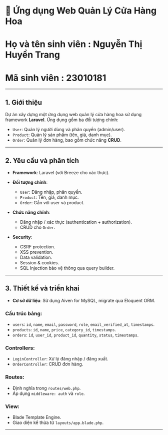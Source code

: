 # 🌸 Ứng dụng Web Quản Lý Cửa Hàng Hoa

# Họ và tên sinh viên : Nguyễn Thị Huyền Trang 
# Mã sinh viên : 23010181
---

## 1. Giới thiệu

Dự án xây dựng một ứng dụng web quản lý cửa hàng hoa sử dụng framework **Laravel**.
Ứng dụng gồm ba đối tượng chính:

- `User`: Quản lý người dùng và phân quyền (admin/user).
- `Product`: Quản lý sản phẩm (tên, giá, danh mục).
- `Order`: Quản lý đơn hàng, bao gồm chức năng **CRUD**.

---

## 2. Yêu cầu và phân tích

- **Framework**: Laravel (với Breeze cho xác thực).
- **Đối tượng chính**:
  - `User`: Đăng nhập, phân quyền.
  - `Product`: Tên, giá, danh mục.
  - `Order`: Gắn với user và product.

- **Chức năng chính**:
  - Đăng nhập / xác thực (authentication + authorization).
  - CRUD cho `Order`.

- **Security**:
  - CSRF protection.
  - XSS prevention.
  - Data validation.
  - Session & cookies.
  - SQL Injection bảo vệ thông qua query builder.

---

## 3. Thiết kế và triển khai

- **Cơ sở dữ liệu**: Sử dụng Aiven for MySQL, migrate qua Eloquent ORM.

### Cấu trúc bảng:

- `users`: `id`, `name`, `email`, `password`, `role`, `email_verified_at`, `timestamps`.
- `products`: `id`, `name`, `price`, `category_id`, `timestamps`.
- `orders`: `id`, `user_id`, `product_id`, `quantity`, `status`, `timestamps`.

### Controllers:

- `LoginController`: Xử lý đăng nhập / đăng xuất.
- `OrderController`: CRUD đơn hàng.

### Routes:

- Định nghĩa trong `routes/web.php`.
- Áp dụng `middleware: auth` và `role`.

### View:

- Blade Template Engine.
- Giao diện kế thừa từ `layouts/app.blade.php`.

---
